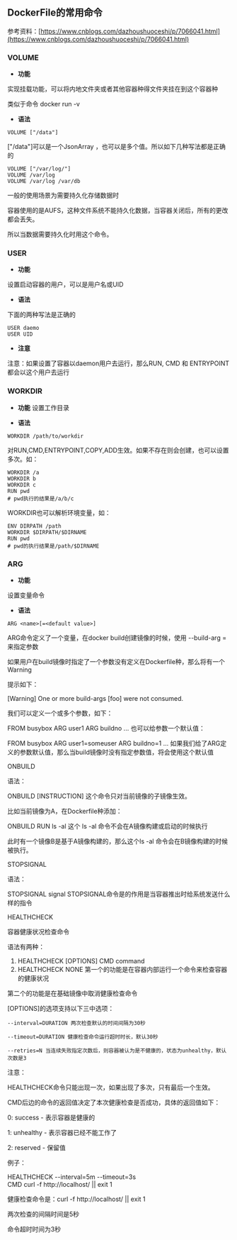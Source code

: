 ## DockerFile的常用命令

参考资料：[https://www.cnblogs.com/dazhoushuoceshi/p/7066041.html](https://www.cnblogs.com/dazhoushuoceshi/p/7066041.html)

### VOLUME

* **功能**

实现挂载功能，可以将内地文件夹或者其他容器种得文件夹挂在到这个容器种

类似于命令 docker run -v

* **语法**

```
VOLUME ["/data"]
``` 

\["/data"\]可以是一个JsonArray ，也可以是多个值。所以如下几种写法都是正确的

```
VOLUME ["/var/log/"]
VOLUME /var/log
VOLUME /var/log /var/db
```

一般的使用场景为需要持久化存储数据时

容器使用的是AUFS，这种文件系统不能持久化数据，当容器关闭后，所有的更改都会丢失。

所以当数据需要持久化时用这个命令。

### USER

* **功能**

设置启动容器的用户，可以是用户名或UID

* **语法**

下面的两种写法是正确的

```
USER daemo
USER UID
```

* **注意**

注意：如果设置了容器以daemon用户去运行，那么RUN, CMD 和 ENTRYPOINT 都会以这个用户去运行

### WORKDIR

* **功能**
设置工作目录

* **语法**

```
WORKDIR /path/to/workdir
```

对RUN,CMD,ENTRYPOINT,COPY,ADD生效。如果不存在则会创建，也可以设置多次。如：

```
WORKDIR /a
WORKDIR b
WORKDIR c
RUN pwd
# pwd执行的结果是/a/b/c
```

WORKDIR也可以解析环境变量，如：

```
ENV DIRPATH /path
WORKDIR $DIRPATH/$DIRNAME
RUN pwd
# pwd的执行结果是/path/$DIRNAME
```
 
### ARG

* **功能**

设置变量命令

* **语法**

```
ARG <name>[=<default value>]
```

ARG命令定义了一个变量，在docker build创建镜像的时候，使用 --build-arg <varname>=<value>来指定参数

如果用户在build镜像时指定了一个参数没有定义在Dockerfile种，那么将有一个Warning

提示如下：

[Warning] One or more build-args [foo] were not consumed.
    

我们可以定义一个或多个参数，如下：

FROM busybox
ARG user1
ARG buildno
...
也可以给参数一个默认值：

FROM busybox
ARG user1=someuser
ARG buildno=1
...
如果我们给了ARG定义的参数默认值，那么当build镜像时没有指定参数值，将会使用这个默认值

 

 

ONBUILD

语法：

ONBUILD [INSTRUCTION]
这个命令只对当前镜像的子镜像生效。

比如当前镜像为A，在Dockerfile种添加：

ONBUILD RUN ls -al
这个 ls -al 命令不会在A镜像构建或启动的时候执行

 

此时有一个镜像B是基于A镜像构建的，那么这个ls -al 命令会在B镜像构建的时候被执行。

 

 

STOPSIGNAL

语法：

STOPSIGNAL signal
STOPSIGNAL命令是的作用是当容器推出时给系统发送什么样的指令

 

 

HEALTHCHECK

 容器健康状况检查命令

语法有两种：

1. HEALTHCHECK [OPTIONS] CMD command
2. HEALTHCHECK NONE
第一个的功能是在容器内部运行一个命令来检查容器的健康状况

第二个的功能是在基础镜像中取消健康检查命令

 

[OPTIONS]的选项支持以下三中选项：

    --interval=DURATION 两次检查默认的时间间隔为30秒

    --timeout=DURATION 健康检查命令运行超时时长，默认30秒

    --retries=N 当连续失败指定次数后，则容器被认为是不健康的，状态为unhealthy，默认次数是3

    

注意：

HEALTHCHECK命令只能出现一次，如果出现了多次，只有最后一个生效。

 

CMD后边的命令的返回值决定了本次健康检查是否成功，具体的返回值如下：

0: success - 表示容器是健康的

1: unhealthy - 表示容器已经不能工作了

2: reserved - 保留值

 

例子：

HEALTHCHECK --interval=5m --timeout=3s \
CMD curl -f http://localhost/ || exit 1
  

健康检查命令是：curl -f http://localhost/ || exit 1

两次检查的间隔时间是5秒

命令超时时间为3秒

